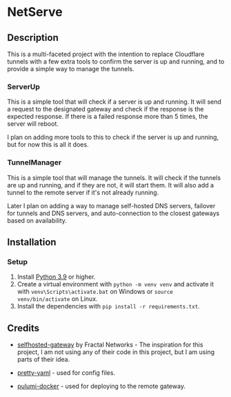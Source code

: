# NetServe

## Description

This is a multi-faceted project with the intention to replace Cloudflare tunnels with a few extra tools to confirm the server is up and running, and to provide a simple way to manage the tunnels.

### ServerUp

This is a simple tool that will check if a server is up and running. It will send a request to the designated gateway and check if the response is the expected response. If there is a failed response more than 5 times, the server will reboot.

I plan on adding more tools to this to check if the server is up and running, but for now this is all it does.

### TunnelManager

This is a simple tool that will manage the tunnels. It will check if the tunnels are up and running, and if they are not, it will start them. It will also add a tunnel to the remote server if it's not already running.

Later I plan on adding a way to manage self-hosted DNS servers, failover for tunnels and DNS servers, and auto-connection to the closest gateways based on availability.

## Installation

### Setup

1. Install [Python 3.9](https://www.python.org/downloads/) or higher.
2. Create a virtual environment with `python -m venv venv` and activate it with `venv\Scripts\activate.bat` on Windows or `source venv/bin/activate` on Linux.
3. Install the dependencies with `pip install -r requirements.txt`.

## Credits

- [selfhosted-gateway](https://github.com/fractalnetworksco/selfhosted-gateway) by Fractal Networks - The inspiration for this project, I am not using any of their code in this project, but I am using parts of their idea.

- [pretty-yaml](https://github.com/mk-fg/pretty-yaml) - used for config files.

- [pulumi-docker](https://github.com/pulumi/pulumi-docker) - used for deploying to the remote gateway.